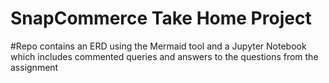 # SnapCommerce Take Home Project

#Repo contains an ERD using the Mermaid tool and a Jupyter Notebook which includes commented queries and answers to the questions from the assignment
